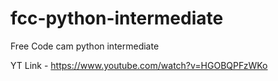 # fcc-python-intermediate
Free Code cam python intermediate 


YT Link - https://www.youtube.com/watch?v=HGOBQPFzWKo